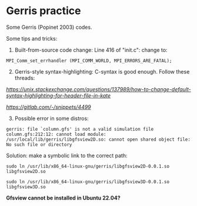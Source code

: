 # Gerris practice

Some Gerris (Popinet 2003) codes.

Some tips and tricks:
1. Built-from-source code change:
Line 416 of "init.c":
change to:
```
MPI_Comm_set_errhandler (MPI_COMM_WORLD, MPI_ERRORS_ARE_FATAL);
```
2. Gerris-style syntax-highlighting:
C-syntax is good enough. Follow these threads:

*https://unix.stackexchange.com/questions/137989/how-to-change-default-syntax-highlighting-for-header-file-in-kate*

*https://gitlab.com/-/snippets/4499*

3. Possible error in some distros:
```
gerris: file `column.gfs' is not a valid simulation file
column.gfs:212:12: cannot load module: /usr/local/lib/gerris/libgfsview2D.so: cannot open shared object file: No such file or directory
```
Solution: make a symbolic link to the correct path:
```
sudo ln /usr/lib/x86_64-linux-gnu/gerris/libgfsview2D-0.0.1.so libgfsview2D.so

sudo ln /usr/lib/x86_64-linux-gnu/gerris/libgfsview3D-0.0.1.so libgfsview3D.so
```
**Gfsview cannot be installed in Ubuntu 22.04?**
